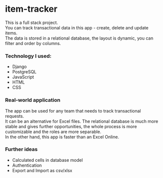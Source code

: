 # item-tracker

This is a full stack project.   
You can track transactional data in this app -  create, delete and update items.  
The data is stored in a relational database, the layout is dynamic, you can filter and order by columns.

### Technology I  used:  
<ul>
<li>Django</li>
<li>PostgreSQL</li>
<li>JavaScript</li>
<li>HTML</li>
<li>CSS</li>
</ul>  
  
### Real-world application
The app can be used for any team that needs to track transactional requests.  
It can be an alternative for Excel files. The relational database is much more stable and gives further opportunities, the whole process is more customizable and the roles are more separable.  
In the other hand, this app is faster than an Excel Online.  
  
### Further ideas
<ul>
<li>Calculated cells in database model</li>
<li>Authentication</li>
<li>Export and Import as csv/xlsx</li>
</ul>
